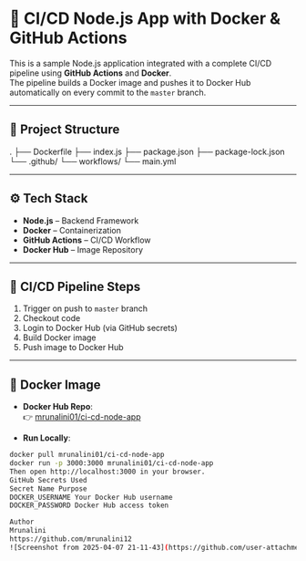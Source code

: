  # 🚀 CI/CD Node.js App with Docker & GitHub Actions

This is a sample Node.js application integrated with a complete CI/CD pipeline using **GitHub Actions** and **Docker**.  
The pipeline builds a Docker image and pushes it to Docker Hub automatically on every commit to the `master` branch.

---

## 📁 Project Structure

. ├── Dockerfile ├── index.js ├── package.json ├── package-lock.json └── .github/ └── workflows/ └── main.yml


---

## ⚙️ Tech Stack

- **Node.js** – Backend Framework  
- **Docker** – Containerization  
- **GitHub Actions** – CI/CD Workflow  
- **Docker Hub** – Image Repository  

---

## 🔄 CI/CD Pipeline Steps

1. Trigger on push to `master` branch  
2. Checkout code  
3. Login to Docker Hub (via GitHub secrets)  
4. Build Docker image  
5. Push image to Docker Hub  

---

## 🐳 Docker Image

- **Docker Hub Repo**:  
  👉 [mrunalini01/ci-cd-node-app](https://hub.docker.com/r/mrunalini01/ci-cd-node-app)

- **Run Locally**:

```bash
docker pull mrunalini01/ci-cd-node-app
docker run -p 3000:3000 mrunalini01/ci-cd-node-app
Then open http://localhost:3000 in your browser.
GitHub Secrets Used
Secret Name	Purpose
DOCKER_USERNAME	Your Docker Hub username
DOCKER_PASSWORD	Docker Hub access token

Author
Mrunalini
https://github.com/mrunalini12
![Screenshot from 2025-04-07 21-11-43](https://github.com/user-attachments/assets/4445e861-8764-4e4a-af42-cfe159197f33)



